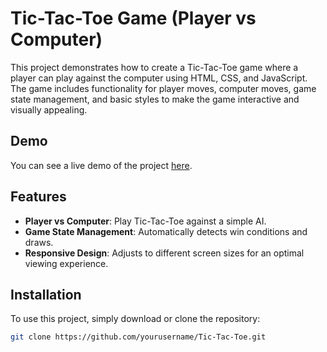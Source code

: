 # Tic-Tac-Toe Game (Player vs Computer)

This project demonstrates how to create a Tic-Tac-Toe game where a player can play against the computer using HTML, CSS, and JavaScript. The game includes functionality for player moves, computer moves, game state management, and basic styles to make the game interactive and visually appealing.

## Demo

You can see a live demo of the project [here](#).

## Features

- **Player vs Computer**: Play Tic-Tac-Toe against a simple AI.
- **Game State Management**: Automatically detects win conditions and draws.
- **Responsive Design**: Adjusts to different screen sizes for an optimal viewing experience.

## Installation

To use this project, simply download or clone the repository:

```bash
git clone https://github.com/yourusername/Tic-Tac-Toe.git
```

